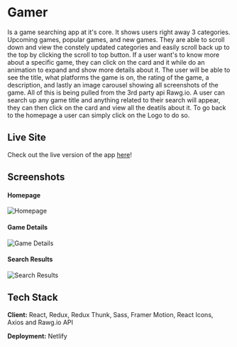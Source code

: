 
# Gamer

Is a game searching app at it's core. It shows users right away 3 categories. Upcoming games, popular games, and new games. They are able to scroll down and view the constely updated categories and easily scroll back up to the top by clicking the scroll to top button. If a user want's to know more about a specific game, they can click on the card and it while do an animation to expand and show more details about it. The user will be able to see the title, what platforms the game is on, the rating of the game, a description, and lastly an image carousel showing all screenshots of the game. All of this is being pulled from the 3rd party api Rawg.io. A user can search up any game title and anything related to their search will appear, they can then click on the card and view all the deatils about it. To go back to the homepage a user can simply click on the Logo to do so.

## Live Site

Check out the live version of the app [here](https://updated-gamer.netlify.app/)!
  
## Screenshots
#### Homepage 
![Homepage](https://res.cloudinary.com/alanbedoya/image/upload/v1624263029/Readme.md/2021-06-16_23-50-13_f9jsd0.png)


#### Game Details
![Game Details](https://res.cloudinary.com/alanbedoya/image/upload/v1624309836/Readme.md/2021-06-21_14-10-17_jzginm.png)


#### Search Results
![Search Results](https://res.cloudinary.com/alanbedoya/image/upload/v1624309930/Readme.md/2021-06-21_14-11-37_tkpiop.png)
## Tech Stack

**Client:** React, Redux, Redux Thunk, Sass, Framer Motion, React Icons, Axios and Rawg.io API

**Deployment:** Netlify


  
